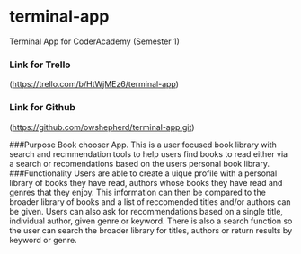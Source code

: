 # terminal-app

Terminal App for CoderAcademy (Semester 1)

### Link for Trello
(https://trello.com/b/HtWjMEz6/terminal-app)
### Link for Github
(https://github.com/owshepherd/terminal-app.git)

###Purpose
Book chooser App. This is a user focused book library with search and recmmendation tools to help users find books to read either via a search or recomendations based on the users personal book library.
###Functionality
Users are able to create a uique profile with a personal library of books they have read, authors whose books they have read and genres that they enjoy. This information can then be compared to the broader library of books and a list of reccomended titles and/or authors can be given. Users can also ask for recommendations based on a single title, individual author, given genre or keyword. There is also a search function so the user can search the broader library for titles, authors or return results by keyword or genre.



